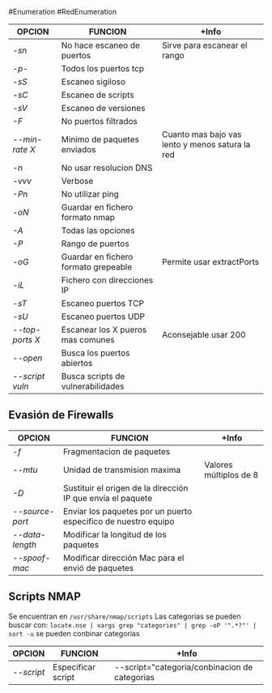 #Enumeration #RedEnumeration 

| OPCION          | FUNCION                              | +Info                                           |
| --------------- | ------------------------------------ | ----------------------------------------------- |
| *-sn*           | No hace escaneo de puertos           | Sirve para escanear el rango                    |
| *-p-*           | Todos los puertos tcp                |                                                 |
| *-sS*           | Escaneo sigiloso                     |                                                 |
| *-sC*           | Escaneo de scripts                   |                                                 |
| *-sV*           | Escaneo de versiones                 |                                                 |
| *-F*            | No puertos filtrados                 |                                                 |
| *--min-rate X*  | Minimo de paquetes enviados          | Cuanto mas bajo vas lento y menos satura la red |
| *-n*            | No usar resolucion DNS               |                                                 |
| *-vvv*          | Verbose                              |                                                 |
| *-Pn*           | No utilizar ping                     |                                                 |
| *-oN*           | Guardar en fichero formato nmap      |                                                 |
| *-A*            | Todas las opciones                   |                                                 |
| *-P*            | Rango de puertos                     |                                                 |
| *-oG*           | Guardar en fichero formato grepeable | Permite usar extractPorts                       |
| *-iL*           | Fichero con direcciones IP           |                                                 |
| *-sT*           | Escaneo puertos TCP                  |                                                 |
| *-sU*           | Escaneo puertos UDP                  |                                                 |
| *--top-ports X* | Escanear los X pueros mas comunes    | Aconsejable usar 200                            |
| *--open*        | Busca los puertos abiertos           |                                                 |
| *--script vuln* | Busca scripts de vulnerabilidades    |                                                 |
## Evasión de Firewalls

| OPCION          | FUNCION                                                        | +Info                  |
| --------------- | -------------------------------------------------------------- | ---------------------- |
| *-f*            | Fragmentacion de paquetes                                      |                        |
| *--mtu*         | Unidad de transmision maxima                                   | Valores múltiplos de 8 |
| *-D*            | Sustituir el origen de la dirección IP que envía el paquete    |                        |
| *--source-port* | Enviar los paquetes por un puerto especifico de nuestro equipo |                        |
| *--data-length* | Modificar la longitud de los paquetes                          |                        |
| *--spoof-mac*   | Modificar dirección Mac para el envió de paquetes              |                        |

## Scripts NMAP

Se encuentran en `/usr/share/nmap/scripts`
Las categorias se pueden buscar con: `locate.nse | xargs grep "categories" | grep -oP '".*?"' | sort -u` se pueden conbinar categorias

| OPCION     | FUNCION            | +Info                                         |
| ---------- | ------------------ | --------------------------------------------- |
| *--script* | Especificar script | --script="categoria/conbinacion de categorias |

